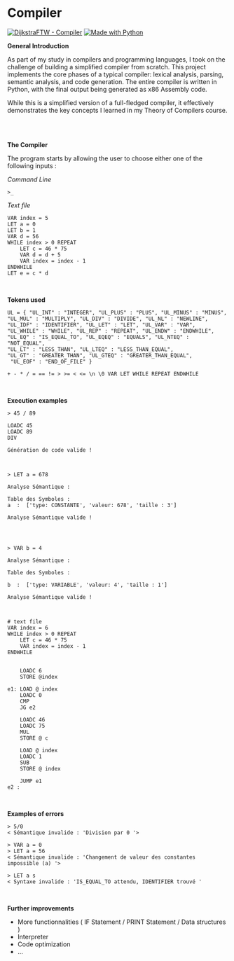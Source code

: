 # Compiler


[![DijkstraFTW - Compiler](https://img.shields.io/badge/DijkstraFTW-Compiler-2ea44f)](https://github.com/DijkstraFTW)  [![Made with Python](https://img.shields.io/badge/Python->=3.6-blue?logo=python&logoColor=white)](https://python.org "Go to Python homepage")

**General Introduction**

As part of my study in compilers and programming languages, I took on the challenge of building a simplified compiler from scratch. This project implements the core phases of a typical compiler: lexical analysis, parsing, semantic analysis, and code generation. The entire compiler is written in Python, with the final output being generated as x86 Assembly code.

While this is a simplified version of a full-fledged compiler, it effectively demonstrates the key concepts I learned in my Theory of Compilers course.

<br />
<br />


**The Compiler**

The program starts by allowing the user to choose either one of the following inputs :

*Command Line*

    >_

*Text file*
    
    VAR index = 5 
    LET a = 0
    LET b = 1
    VAR d = 56
    WHILE index > 0 REPEAT
	    LET c = 46 * 75
	    VAR d = d + 5
	    VAR index = index - 1
    ENDWHILE
    LET e = c * d

<br />

**Tokens used**

    UL = { "UL_INT" : "INTEGER", "UL_PLUS" : "PLUS", "UL_MINUS" : "MINUS",
    "UL_MUL" : "MULTIPLY", "UL_DIV" : "DIVIDE", "UL_NL" : "NEWLINE",
    "UL_IDF" : "IDENTIFIER", "UL_LET" : "LET", "UL_VAR" : "VAR",
    "UL_WHILE" : "WHILE", "UL_REP" : "REPEAT", "UL_ENDW" : "ENDWHILE",
    "UL_EQ" : "IS_EQUAL_TO", "UL_EQEQ" : "EQUALS", "UL_NTEQ" : "NOT_EQUAL",
    "UL_LT" : "LESS_THAN", "UL_LTEQ" : "LESS_THAN_EQUAL", 
    "UL_GT" : "GREATER_THAN", "UL_GTEQ" : "GREATER_THAN_EQUAL",
     "UL_EOF" : "END_OF_FILE" }
    
    + - * / = == != > >= < <= \n \0 VAR LET WHILE REPEAT ENDWHILE
    
    
<br />

**Execution examples** 
	
	> 45 / 89
    
    LOADC 45
    LOADC 89
    DIV
    
    Génération de code valide !



    > LET a = 678
	
	Analyse Sémantique :
    
    Table des Symboles :
    a  :  ['type: CONSTANTE', 'valeur: 678', 'taille : 3']
    
	Analyse Sémantique valide !




    > VAR b = 4
    
    Analyse Sémantique :
    
    Table des Symboles :
    
    b  :  ['type: VARIABLE', 'valeur: 4', 'taille : 1']
    
    Analyse Sémantique valide !



	# text file	
    VAR index = 6
    WHILE index > 0 REPEAT
	    LET c = 46 * 75
	    VAR index = index - 1
    ENDWHILE


		LOADC 6
		STORE @index
		
    e1: LOAD @ index
        LOADC 0
        CMP
        JG e2

        LOADC 46
        LOADC 75
        MUL
        STORE @ c

        LOAD @ index
        LOADC 1
        SUB
        STORE @ index

        JUMP e1
    e2 :

<br />

**Examples of errors**

    > 5/0
    < Sémantique invalide : 'Division par 0 '>

    > VAR a = 0
    > LET a = 56
    < Sémantique invalide : 'Changement de valeur des constantes impossible (a) '>

    > LET a s
    < Syntaxe invalide : 'IS_EQUAL_TO attendu, IDENTIFIER trouvé '


<br />

**Further improvements**

 - More functionnalities ( IF Statement / PRINT Statement / Data structures )
 - Interpreter
 - Code optimization
 - ...

